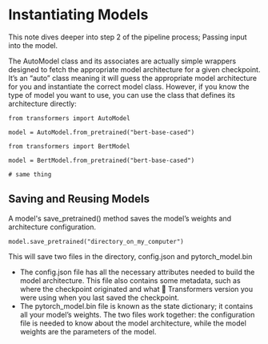 # Instantiating Models  
This note dives deeper into step 2 of the pipeline process; Passing input into the model.  

The AutoModel class and its associates are actually simple wrappers designed to fetch the appropriate model architecture for a given checkpoint. It’s an “auto” class meaning it will guess the appropriate model architecture for you and instantiate the correct model class. However, if you know the type of model you want to use, you can use the class that defines its architecture directly:
```
from transformers import AutoModel

model = AutoModel.from_pretrained("bert-base-cased")

from transformers import BertModel

model = BertModel.from_pretrained("bert-base-cased")

# same thing
```

## Saving and Reusing Models  
A model's save_pretrained() method saves the model’s weights and architecture configuration.  
```
model.save_pretrained("directory_on_my_computer")
```
This will save two files in the directory, config.json and pytorch_model.bin  
- The config.json file has all the necessary attributes needed to build the model architecture. This file also contains some metadata, such as where the checkpoint originated and what 🤗 Transformers version you were using when you last saved the checkpoint.
- The pytorch_model.bin file is known as the state dictionary; it contains all your model’s weights.
The two files work together: the configuration file is needed to know about the model architecture, while the model weights are the parameters of the model.


